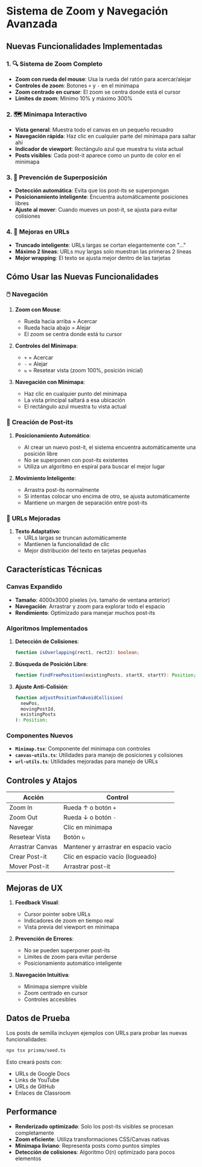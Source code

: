 # Sistema de Zoom y Navegación Avanzada

## Nuevas Funcionalidades Implementadas

### 1. 🔍 **Sistema de Zoom Completo**

- **Zoom con rueda del mouse**: Usa la rueda del ratón para acercar/alejar
- **Controles de zoom**: Botones `+` y `-` en el minimapa
- **Zoom centrado en cursor**: El zoom se centra donde está el cursor
- **Límites de zoom**: Mínimo 10% y máximo 300%

### 2. 🗺️ **Minimapa Interactivo**

- **Vista general**: Muestra todo el canvas en un pequeño recuadro
- **Navegación rápida**: Haz clic en cualquier parte del minimapa para saltar ahí
- **Indicador de viewport**: Rectángulo azul que muestra tu vista actual
- **Posts visibles**: Cada post-it aparece como un punto de color en el minimapa

### 3. 🚫 **Prevención de Superposición**

- **Detección automática**: Evita que los post-its se superpongan
- **Posicionamiento inteligente**: Encuentra automáticamente posiciones libres
- **Ajuste al mover**: Cuando mueves un post-it, se ajusta para evitar colisiones

### 4. 📝 **Mejoras en URLs**

- **Truncado inteligente**: URLs largas se cortan elegantemente con "..."
- **Máximo 2 líneas**: URLs muy largas solo muestran las primeras 2 líneas
- **Mejor wrapping**: El texto se ajusta mejor dentro de las tarjetas

## Cómo Usar las Nuevas Funcionalidades

### 🖱️ **Navegación**

1. **Zoom con Mouse**:

   - Rueda hacia arriba = Acercar
   - Rueda hacia abajo = Alejar
   - El zoom se centra donde está tu cursor

2. **Controles del Minimapa**:

   - `+` = Acercar
   - `-` = Alejar
   - `↻` = Resetear vista (zoom 100%, posición inicial)

3. **Navegación con Minimapa**:
   - Haz clic en cualquier punto del minimapa
   - La vista principal saltará a esa ubicación
   - El rectángulo azul muestra tu vista actual

### 📌 **Creación de Post-its**

1. **Posicionamiento Automático**:

   - Al crear un nuevo post-it, el sistema encuentra automáticamente una posición libre
   - No se superponen con post-its existentes
   - Utiliza un algoritmo en espiral para buscar el mejor lugar

2. **Movimiento Inteligente**:
   - Arrastra post-its normalmente
   - Si intentas colocar uno encima de otro, se ajusta automáticamente
   - Mantiene un margen de separación entre post-its

### 🔗 **URLs Mejoradas**

1. **Texto Adaptativo**:
   - URLs largas se truncan automáticamente
   - Mantienen la funcionalidad de clic
   - Mejor distribución del texto en tarjetas pequeñas

## Características Técnicas

### Canvas Expandido

- **Tamaño**: 4000x3000 píxeles (vs. tamaño de ventana anterior)
- **Navegación**: Arrastrar y zoom para explorar todo el espacio
- **Rendimiento**: Optimizado para manejar muchos post-its

### Algoritmos Implementados

1. **Detección de Colisiones**:

   ```typescript
   function isOverlapping(rect1, rect2): boolean;
   ```

2. **Búsqueda de Posición Libre**:

   ```typescript
   function findFreePosition(existingPosts, startX, startY): Position;
   ```

3. **Ajuste Anti-Colisión**:
   ```typescript
   function adjustPositionToAvoidCollision(
     newPos,
     movingPostId,
     existingPosts
   ): Position;
   ```

### Componentes Nuevos

- **`Minimap.tsx`**: Componente del minimapa con controles
- **`canvas-utils.ts`**: Utilidades para manejo de posiciones y colisiones
- **`url-utils.ts`**: Utilidades mejoradas para manejo de URLs

## Controles y Atajos

| Acción           | Control                               |
| ---------------- | ------------------------------------- |
| Zoom In          | Rueda ↑ o botón `+`                   |
| Zoom Out         | Rueda ↓ o botón `-`                   |
| Navegar          | Clic en minimapa                      |
| Resetear Vista   | Botón `↻`                             |
| Arrastrar Canvas | Mantener y arrastrar en espacio vacío |
| Crear Post-it    | Clic en espacio vacío (logueado)      |
| Mover Post-it    | Arrastrar post-it                     |

## Mejoras de UX

1. **Feedback Visual**:

   - Cursor pointer sobre URLs
   - Indicadores de zoom en tiempo real
   - Vista previa del viewport en minimapa

2. **Prevención de Errores**:

   - No se pueden superponer post-its
   - Límites de zoom para evitar perderse
   - Posicionamiento automático inteligente

3. **Navegación Intuitiva**:
   - Minimapa siempre visible
   - Zoom centrado en cursor
   - Controles accesibles

## Datos de Prueba

Los posts de semilla incluyen ejemplos con URLs para probar las nuevas funcionalidades:

```bash
npx tsx prisma/seed.ts
```

Esto creará posts con:

- URLs de Google Docs
- Links de YouTube
- URLs de GitHub
- Enlaces de Classroom

## Performance

- **Renderizado optimizado**: Solo los post-its visibles se procesan completamente
- **Zoom eficiente**: Utiliza transformaciones CSS/Canvas nativas
- **Minimapa liviano**: Representa posts como puntos simples
- **Detección de colisiones**: Algoritmo O(n) optimizado para pocos elementos
